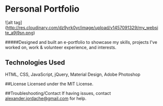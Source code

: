 # Personal Portfolio 

![alt tag] (http://res.cloudinary.com/dz9yrk0yr/image/upload/v1457091329/my_website_a9j9sn.png)

#####Designed and built an e-portfolio to showcase my skills, projects I've worked on, work & volunteer experience, and interests. 

## Technologies Used 
HTML, CSS, JavaScript, jQuery, Material Design, Adobe Photoshop

##License
Licensed under the MIT License.

##Troubleshooting/Contact
If having issues, contact alexander.jordache@gmail.com for help.
